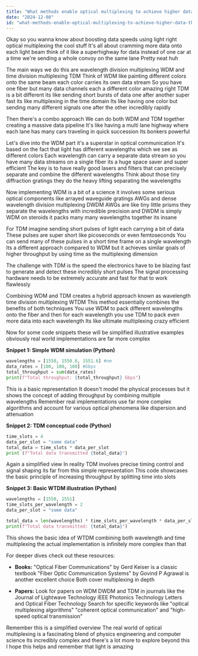 ```yaml
---
title: "What methods enable optical multiplexing to achieve higher data throughput per channel in systems with photonic interconnects?"
date: "2024-12-08"
id: "what-methods-enable-optical-multiplexing-to-achieve-higher-data-throughput-per-channel-in-systems-with-photonic-interconnects"
---
```


Okay so you wanna know about boosting data speeds using light right optical multiplexing the cool stuff  It's all about cramming more data onto each light beam think of it like a superhighway for data instead of one car at a time we're sending a whole convoy on the same lane  Pretty neat huh

The main ways we do this are wavelength division multiplexing WDM and time division multiplexing TDM  Think of WDM like painting different colors onto the same beam each color carries its own data stream  So you have one fiber but many data channels each a different color amazing right  TDM is a bit different its like sending short bursts of data one after another super fast its like multiplexing in the time domain  Its like having one color but sending many different signals one after the other incredibly rapidly

Then there's a combo approach  We can do both WDM and TDM together creating a massive data pipeline  It's like having a multi lane highway where each lane has many cars traveling in quick succession Its bonkers powerful

Let's dive into the WDM part it's a superstar in optical communication  It's based on the fact that light has different wavelengths which we see as different colors  Each wavelength can carry a separate data stream so you have many data streams on a single fiber its a huge space saver and super efficient  The key is to have really good lasers and filters that can precisely separate and combine the different wavelengths  Think about those tiny diffraction gratings they do the heavy lifting separating the wavelengths

Now implementing WDM is a bit of a science it involves some serious optical components like arrayed waveguide gratings AWGs and dense wavelength division multiplexing DWDM  AWGs are like tiny little prisms they separate the wavelengths with incredible precision and DWDM is simply WDM on steroids it packs many many wavelengths together its insane

For TDM imagine sending short pulses of light each carrying a bit of data  These pulses are super short like picoseconds or even femtoseconds  You can send many of these pulses in a short time frame on a single wavelength   Its a different approach compared to WDM but it achieves similar goals of higher throughput by using time as the multiplexing dimension

The challenge with TDM is the speed the electronics have to be blazing fast to generate and detect these incredibly short pulses  The signal processing hardware needs to be extremely accurate and fast for that to work flawlessly

Combining WDM and TDM creates a hybrid approach known as wavelength time division multiplexing WTDM  This method essentially combines the benefits of both techniques  You use WDM to pack different wavelengths onto the fiber and then for each wavelength you use TDM to pack even more data into each wavelength Its like ultimate multiplexing crazy efficient

Now for some code snippets these will be simplified illustrative examples obviously real world implementations are far more complex

**Snippet 1:  Simple WDM simulation (Python)**

```python
wavelengths = [1550, 1550.8, 1551.6] #nm
data_rates = [100, 100, 100] #Gbps
total_throughput = sum(data_rates)
print(f"Total throughput: {total_throughput} Gbps")

```


This is a basic representation It doesn't model the physical processes but it shows the concept of adding throughput by combining multiple wavelengths  Remember real implementations use far more complex algorithms and account for various optical phenomena like dispersion and attenuation

**Snippet 2:  TDM conceptual code (Python)**

```python
time_slots = 4
data_per_slot = "some data"
total_data = time_slots * data_per_slot
print (f"Total data transmitted {total_data}")
```

Again a simplified view  In reality TDM involves precise timing control and signal shaping its far from this simple representation  This code showcases the basic principle of increasing throughput by splitting time into slots

**Snippet 3:  Basic WTDM illustration (Python)**

```python
wavelengths = [1550, 1551]
time_slots_per_wavelength = 2
data_per_slot = "some data"

total_data = len(wavelengths) * time_slots_per_wavelength * data_per_slot
print(f"Total data transmitted: {total_data}")
```


This shows the basic idea of WTDM combining both wavelength and time multiplexing the actual implementation is infinitely more complex than that


For deeper dives  check out these resources:

* **Books:**  "Optical Fiber Communications" by Gerd Keiser is a classic textbook  "Fiber Optic Communication Systems" by Govind P Agrawal is another excellent choice  Both cover multiplexing in depth

* **Papers:** Look for papers on WDM DWDM and TDM in journals like the Journal of Lightwave Technology  IEEE Photonics Technology Letters and Optical Fiber Technology  Search for specific keywords like "optical multiplexing algorithms" "coherent optical communication" and "high-speed optical transmission"

Remember this is a simplified overview  The real world of optical multiplexing is a fascinating blend of physics engineering and computer science  Its incredibly complex and there's a lot more to explore beyond this  I hope this helps and remember that light is amazing
